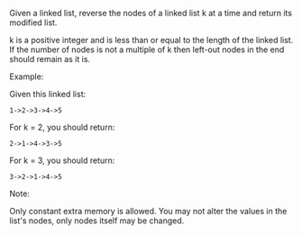 Given a linked list, reverse the nodes of a linked list k at a time and return its modified list.

k is a positive integer and is less than or equal to the length of the linked list. If the number of nodes is not a multiple of k then left-out nodes in the end should remain as it is.

Example:

Given this linked list: 
```
1->2->3->4->5
```

For k = 2, you should return: 
```
2->1->4->3->5
```

For k = 3, you should return: 
```
3->2->1->4->5
```

Note:

Only constant extra memory is allowed.
You may not alter the values in the list's nodes, only nodes itself may be changed.
